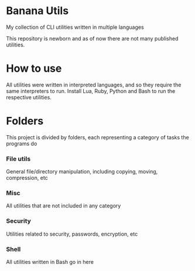 # Banana Utils
My collection of CLI utilities written in multiple languages

This repository is newborn and as of now there are not many published utilities.

# How to use
All utilities were written in interpreted languages, and so they require the same interpreters to run. Install Lua, Ruby, Python and Bash to run the respective utilities.

# Folders
This project is divided by folders, each representing a category of tasks the programs do

### File utils
General file/directory manipulation, including copying, moving, compression, etc

### Misc
All utilities that are not included in any category

### Security
Utilities related to security, passwords, encryption, etc

### Shell
All utilities written in Bash go in here
